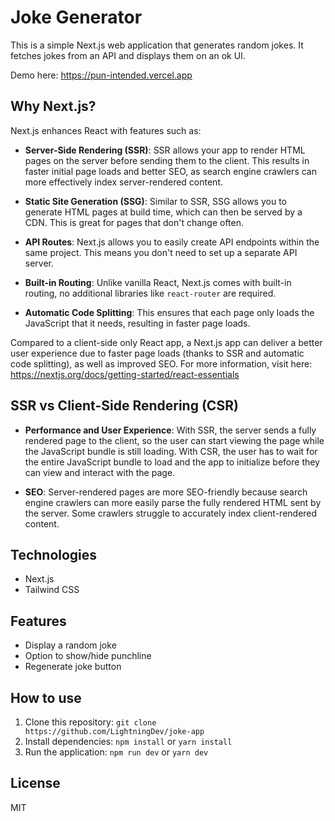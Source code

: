 # Joke Generator

This is a simple Next.js web application that generates random jokes. It fetches jokes from an API and displays them on an ok UI. 

Demo here: https://pun-intended.vercel.app

## Why Next.js?

Next.js enhances React with features such as:

- **Server-Side Rendering (SSR)**: SSR allows your app to render HTML pages on the server before sending them to the client. This results in faster initial page loads and better SEO, as search engine crawlers can more effectively index server-rendered content.

- **Static Site Generation (SSG)**: Similar to SSR, SSG allows you to generate HTML pages at build time, which can then be served by a CDN. This is great for pages that don't change often.

- **API Routes**: Next.js allows you to easily create API endpoints within the same project. This means you don't need to set up a separate API server.

- **Built-in Routing**: Unlike vanilla React, Next.js comes with built-in routing, no additional libraries like `react-router` are required.

- **Automatic Code Splitting**: This ensures that each page only loads the JavaScript that it needs, resulting in faster page loads.

Compared to a client-side only React app, a Next.js app can deliver a better user experience due to faster page loads (thanks to SSR and automatic code splitting), as well as improved SEO. For more information, visit here: https://nextjs.org/docs/getting-started/react-essentials

## SSR vs Client-Side Rendering (CSR)

- **Performance and User Experience**: With SSR, the server sends a fully rendered page to the client, so the user can start viewing the page while the JavaScript bundle is still loading. With CSR, the user has to wait for the entire JavaScript bundle to load and the app to initialize before they can view and interact with the page.

- **SEO**: Server-rendered pages are more SEO-friendly because search engine crawlers can more easily parse the fully rendered HTML sent by the server. Some crawlers struggle to accurately index client-rendered content.

## Technologies

- Next.js
- Tailwind CSS

## Features

- Display a random joke
- Option to show/hide punchline
- Regenerate joke button

## How to use

1. Clone this repository: `git clone https://github.com/LightningDev/joke-app`
2. Install dependencies: `npm install` or `yarn install`
3. Run the application: `npm run dev` or `yarn dev`

## License

MIT

